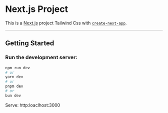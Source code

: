 # Next.js Project

This is a [Next.js](https://nextjs.org) project Tailwind Css with [`create-next-app`](https://nextjs.org/docs/app/api-reference/cli/create-next-app).

---

## Getting Started

### Run the development server:

```bash
npm run dev
# or
yarn dev
# or
pnpm dev
# or
bun dev
```

Serve: http:loaclhost:3000
